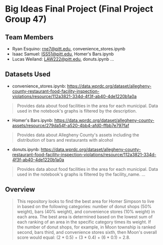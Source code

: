 # Big Ideas Final Project (Final Project Group 47)

## Team Members
- Ryan Esquino: rne7@pitt.edu, convenience_stores.ipynb
- Isaac Samuel: ISS51@pitt.edu, Homer's Bars.ipynb
- Lucas Weiland: LAW222@pitt.edu, donuts.ipynb
...

## Datasets Used
- convenience_stores.ipynb: https://data.wprdc.org/dataset/allegheny-county-restaurant-food-facility-inspection-violations/resource/112a3821-334d-4f3f-ab40-4de1220b1a0a
> Provides data about food facilities in the area for each municipal. Data used in the notebook's graphs is filtered by the description.
- Homer's Bars.ipynb: https://data.wprdc.org/dataset/allegheny-county-assets/resource/279da54f-a520-4bb4-afd0-ffbb7e797faf
> Provides data about Allegheny County's assets including the distribution of bars and restaurants with alcohol
- donuts.ipynb: https://data.wprdc.org/dataset/allegheny-county-restaurant-food-facility-inspection-violations/resource/112a3821-334d-4f3f-ab40-4de1220b1a0a
> Provides data about food facilities in the area for each municipal. Data used in the notebook's graphs is filtered by the facility_name.
...

## Overview
> This repository looks to find the best area for Homer Simpson to live in based on the following categories: number of donut shops (50% weight), bars (40% weight), and convenience stores (10% weight) in each area. The best area is determined based on the lowest sum of each ranking of an area in the specific category times its weight. If the number of donut shops, for example, in Moon township is ranked second, bars third, and convenience stores sixth, then Moon's overall score would equal: (2 * 0.5) + (3 * 0.4) + (6 * 0.1) = 2.8.
